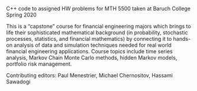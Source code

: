 C++ code to assigned HW problems for MTH 5500 taken at Baruch College Spring 2020

This is a “capstone” course for financial engineering majors which brings to life their sophisticated mathematical background (in probability, stochastic processes, statistics, and financial mathematics) by connecting it to hands-on analysis of data and simulation techniques needed for real world financial engineering applications. Course topics include time series analysis, Markov Chain Monte Carlo methods, hidden Markov models, portfolio risk management.

Contributing editors:
Paul Menestrier,
Michael Chernositov,
Hassami Sawadogi
